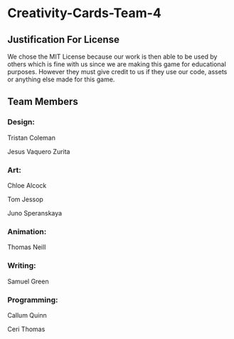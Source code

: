 # Creativity-Cards-Team-4


## Justification For License

We chose the MIT License because our work is then able to be used by others which is fine with us since we are making this game for educational purposes. However they must give credit to us if they use our code, assets or anything else made for this game. 


## Team Members

### Design:

Tristan Coleman

Jesus Vaquero Zurita

### Art:

Chloe Alcock

Tom Jessop

Juno Speranskaya

### Animation:

Thomas Neill

### Writing:

Samuel Green

### Programming:

Callum Quinn

Ceri Thomas